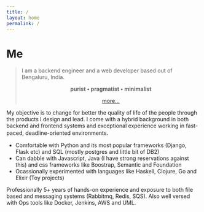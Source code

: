 ```yaml
---
title: /
layout: home
permalink: /
---
```



# Me

> I am a backend engineer and a web developer based out of Bengaluru, India.
> <p align="center" style="font-weight:bold;"> purist • pragmatist • minimalist </p>
> <p align="center" ><a href="{{ "/more" }}" class="has-text-centered" > more... </a></p>

My objective is to change for better the quality of life of the people through the products I design and lead. I come with a hybrid background in both backend and frontend systems and exceptional experience working in fast-paced, deadline-oriented environments.  　
* Comfortable with Python and its most popular frameworks (Django, Flask etc) and SQL (mostly postgres and little bit of DB2)
* Can dabble with Javascript, Java (I have strong reservations against this) and css frameworks like Boostrap, Semantic and Foundation
* Ocassionally experimented with languages like Haskell, Clojure, Go and Elixir (Toy projects)


Professionally 5+ years of hands-on experience and exposure to both file based and messaging systems (Rabbitmq, Redis, SQS). Also well versed with Ops tools like Docker, Jenkins, AWS and UML.
